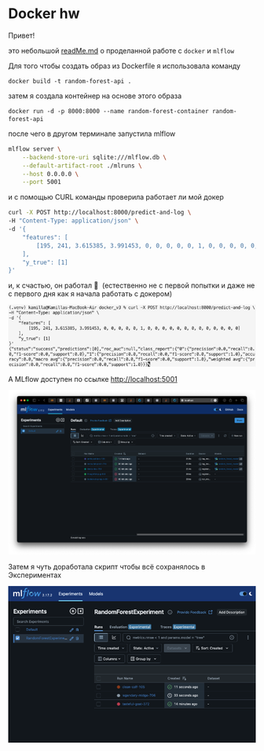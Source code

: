 # Docker hw

Привет!

это небольшой [readMe.md](http://readme.md) о проделанной работе с `docker` и `mlflow`

Для того чтобы создать образ из Dockerfile я использовала команду

```docker
docker build -t random-forest-api . 
```

затем я создала контейнер на основе этого образа

```docker
docker run -d -p 8000:8000 --name random-forest-container random-forest-api
```

после чего в другом терминале запустила mlflow

```bash
mlflow server \
    --backend-store-uri sqlite:///mlflow.db \
    --default-artifact-root ./mlruns \
    --host 0.0.0.0 \
    --port 5001
```

и с помощью CURL команды проверила работает ли мой докер

```bash
curl -X POST http://localhost:8000/predict-and-log \
-H "Content-Type: application/json" \
-d '{
    "features": [
        [195, 241, 3.615385, 3.991453, 0, 0, 0, 0, 0, 1, 0, 0, 0, 0, 0, 0, 0, 0, 0, 0, 0, 0, 0]
    ],
    "y_true": [1]
}'
```

и, к счастью, он работал 🥳  (естественно не с первой попытки и даже не с первого дня как я начала работать с докером)

![image.png](assets/image.png)

А MLflow доступен по ссылке [http://localhost:5001](http://localhost:5001/) 

![image.png](assets/image%201.png)

Затем я чуть доработала скрипт чтобы всё сохранялось в Экспериментах 

![image.png](assets/image%202.png)